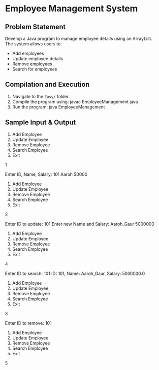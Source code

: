 # Employee Management System

## Problem Statement
Develop a Java program to manage employee details using an ArrayList. The system allows users to:
- Add employees
- Update employee details
- Remove employees
- Search for employees

## Compilation and Execution
1. Navigate to the `Easy/` folder.
2. Compile the program using:
   javac EmployeeManagement.java
3. Run the program:
   java EmployeeManagement

## Sample Input & Output
1. Add Employee
2. Update Employee
3. Remove Employee
4. Search Employee
5. Exit

1

Enter ID, Name, Salary:
101 Aaroh 50000
1. Add Employee
2. Update Employee
3. Remove Employee
4. Search Employee
5. Exit

2

Enter ID to update:
101
Enter new Name and Salary:
Aaroh_Gaur 5000000
1. Add Employee
2. Update Employee
3. Remove Employee
4. Search Employee
5. Exit

4

Enter ID to search:
101
ID: 101, Name: Aaroh_Gaur, Salary: 5000000.0
1. Add Employee
2. Update Employee
3. Remove Employee
4. Search Employee
5. Exit

3

Enter ID to remove:
101
1. Add Employee
2. Update Employee
3. Remove Employee
4. Search Employee
5. Exit

5
